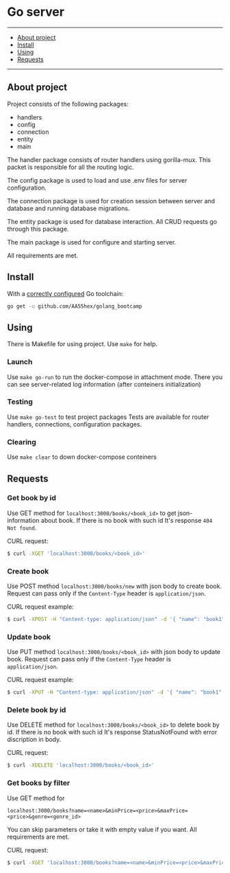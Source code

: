 # Go server
---

* [About project](#about-project)
* [Install](#install)
* [Using](#using)
* [Requests](#requests)

---

## About project

Project consists of the following packages:
* handlers
* config
* connection
* entity
* main

The handler package consists of router handlers using gorilla-mux.
This packet is responsible for all the routing logic.

The config package is used to load and use .env files for server configuration.

The connection package is used for creation session between server and database and running database migrations.

The entity package is used for database interaction. All CRUD requests go through this package.

The main package is used for configure and starting server.

All requirements are met.

## Install

With a [correctly configured](https://golang.org/doc/install#testing) Go toolchain:

```sh
go get -u github.com/AA55hex/golang_bootcamp
```
## Using

There is Makefile for using project. Use `make` for help.

### Launch

Use `make go-run` to run the docker-compose in attachment mode.
There you can see server-related log information (after conteiners initialization)

### Testing

Use `make go-test` to test project packages
Tests are available for router handlers, connections, configuration packages.

### Clearing

Use `make clear` to down docker-compose conteiners

## Requests
### Get book by id

Use GET method for `localhost:3000/books/<book_id>` to get json-information about book.
If there is no book with such id It's response `404 Not found`.

CURL request:
```bash
$ curl -XGET 'localhost:3000/books/<book_id>'
```

### Create book

Use POST method `localhost:3000/books/new` with json body to create book.
Request can pass only if the `Content-Type` header is `application/json`.

CURL request example:
```bash
$ curl -XPOST -H "Content-type: application/json" -d '{ "name": "book1", "price": 9999, "genre": 1, "amount": 9999 }' 'localhost:3000/books/new'
```

### Update book

Use PUT method `localhost:3000/books/<book_id>` with json body to update book.
Request can pass only if the `Content-Type` header is `application/json`.

CURL request example:
```bash
$ curl -XPUT -H "Content-type: application/json" -d '{ "name": "book1", "price": 15, "genre": 2, "amount": 249 }' 'localhost:3000/books/<book_id>'
```

### Delete book by id

Use DELETE method for `localhost:3000/books/<book_id>` to delete book by id.
If there is no book with such id It's response StatusNotFound with error discription in body.

CURL request:
```bash
$ curl -XDELETE 'localhost:3000/books/<book_id>'
```

### Get books by filter

Use GET method for 
```http
localhost:3000/books?name=<name>&minPrice=<price>&maxPrice=<price>&genre=<genre_id>
```
You can skip parameters or take it with empty value if you want. 
All requirements are met.

CURL request:
```bash
$ curl -XGET 'localhost:3000/books?name=<name>&minPrice=<price>&maxPrice=<price>&genre=<genre_id>'
```